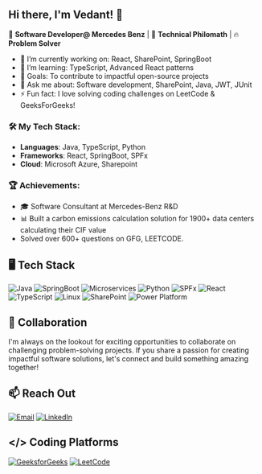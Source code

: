 ## Hi there, I'm Vedant! 👋

🚀 **Software Developer@ Mercedes Benz** | 🌱 **Technical Philomath** | 🔥 **Problem Solver** 

- 🔭 I’m currently working on: React, SharePoint, SpringBoot
- 🌱 I’m learning: TypeScript, Advanced React patterns
- 🎯 Goals: To contribute to impactful open-source projects
- 💬 Ask me about: Software development, SharePoint, Java, JWT, JUnit
- ⚡ Fun fact: I love solving coding challenges on LeetCode & GeeksForGeeks!

### 🛠️ My Tech Stack:
- **Languages**: Java, TypeScript, Python
- **Frameworks**: React, SpringBoot, SPFx
- **Cloud**: Microsoft Azure, Sharepoint

### 🏆 Achievements:
- 🎓 Software Consultant at Mercedes-Benz R&D
- 📊 Built a carbon emissions calculation solution for 1900+ data centers calculating their CIF value
- Solved over 600+ questions on GFG, LEETCODE.

## 🖥️ Tech Stack

![Java](https://img.shields.io/badge/Java-orange?style=for-the-badge&logo=java&logoColor=white)
![SpringBoot](https://img.shields.io/badge/Spring%20Boot-brightgreen?style=for-the-badge&logo=spring-boot&logoColor=white)
![Microservices](https://img.shields.io/badge/Microservices-yellow?style=for-the-badge)
![Python](https://img.shields.io/badge/Python-blue?style=for-the-badge&logo=python&logoColor=white)
![SPFx](https://img.shields.io/badge/SPFx-blue?style=for-the-badge&logo=microsoft&logoColor=white)
![React](https://img.shields.io/badge/React-blue?style=for-the-badge&logo=react&logoColor=white)
![TypeScript](https://img.shields.io/badge/TypeScript-blue?style=for-the-badge&logo=typescript&logoColor=white)
![Linux](https://img.shields.io/badge/Linux-yellow?style=for-the-badge&logo=linux&logoColor=white)
![SharePoint](https://img.shields.io/badge/SharePoint-0078D4?style=for-the-badge&logo=microsoft-sharepoint&logoColor=white)
![Power Platform](https://img.shields.io/badge/Power%20Platform-742774?style=for-the-badge&logo=microsoft-power-platform&logoColor=white)




## 💞 Collaboration

I'm always on the lookout for exciting opportunities to collaborate on challenging problem-solving projects. If you share a passion for creating impactful software solutions, let's connect and build something amazing together!

## 📫 Reach Out

[![Email](https://img.shields.io/badge/Email-red?style=for-the-badge&logo=gmail&logoColor=white)](mailto:srivastava.vedant0106@gmail.com)
[![LinkedIn](https://img.shields.io/badge/LinkedIn-blue?style=for-the-badge&logo=linkedin&logoColor=white)](https://www.linkedin.com/in/Vedant0106/)

## </> Coding Platforms

[![GeeksforGeeks](https://img.shields.io/badge/GeeksforGeeks-darkgreen?style=for-the-badge&logo=geeksforgeeks&logoColor=white)](https://auth.geeksforgeeks.org/user/Vedant0106/)
[![LeetCode](https://img.shields.io/badge/LeetCode-orange?style=for-the-badge&logo=leetcode&logoColor=white)](https://leetcode.com/Vedant0106/)


<!--
**Vedant0106/Vedant0106** is a ✨ _special_ ✨ repository because its `README.md` (this file) appears on your GitHub profile.

Here are some ideas to get you started:

- 🔭 I’m currently working on ...
- 🌱 I’m currently learning ...
- 👯 I’m looking to collaborate on ...
- 🤔 I’m looking for help with ...
- 💬 Ask me about ...
- 📫 How to reach me: ...
- 😄 Pronouns: ...
- ⚡ Fun fact: ...
-->
